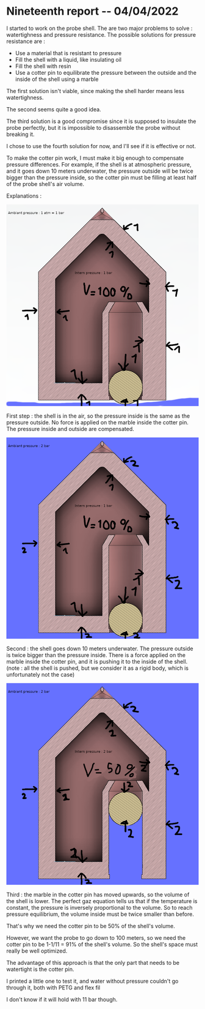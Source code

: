 # Nineteenth report -- 04/04/2022

I started to work on the probe shell. The are two major problems to solve : watertighness and pressure resistance.
The possible solutions for pressure resistance are :

* Use a material that is resistant to pressure
* Fill the shell with a liquid, like insulating oil
* Fill the shell with resin
* Use a cotter pin to equilibrate the pressure between the outside and the inside of the shell using a marble

The first solution isn't viable, since making the shell harder means less watertighness.

The second seems quite a good idea.

The third solution is a good compromise since it is supposed to insulate the probe perfectly, but it is impossible to disassemble the probe without breaking it.

I chose to use the fourth solution for now, and I'll see if it is effective or not.

To make the cotter pin work, I must make it big enough to compensate pressure differences. For example, if the shell is at atmospheric pressure, and it goes down 10 meters underwater, the pressure outside will be twice bigger than the pressure inside, so the cotter pin must be filling at least half of the probe shell's air volume.

Explanations :

![ambiant_pressure](images_and_videos_for_reports/probe_shell_ambiant.png)

First step : the shell is in the air, so the pressure inside is the same as the pressure outside.
No force is applied on the marble inside the cotter pin.
The pressure inside and outside are compensated.

![pressure_10m](images_and_videos_for_reports/probe_shell_water_1.png)

Second : the shell goes down 10 meters underwater.
The pressure outside is twice bigger than the pressure inside.
There is a force applied on the marble inside the cotter pin, and it is pushing it to the inside of the shell.
(note : all the shell is pushed, but we consider it as a rigid body, which is unfortunately not the case)

![pressure_10m_compensated](images_and_videos_for_reports/probe_shell_water_2.png)

Third : the marble in the cotter pin has moved upwards, so the volume of the shell is lower. The perfect gaz equation tells us that if the temperature is constant, the pressure is inversely proportional to the volume.
So to reach pressure equilibrium, the volume inside must be twice smaller than before.

That's why we need the cotter pin to be 50% of the shell's volume.

However, we want the probe to go down to 100 meters, so we need the cotter pin to be 1-1/11 = 91% of the shell's volume.
So the shell's space must really be well optimized.

The advantage of this approach is that the only part that needs to be watertight is the cotter pin.

I printed a little one to test it, and water without pressure couldn't go through it, both with PETG and flex fil

I don't know if it will hold with 11 bar though.
